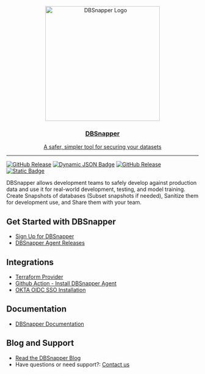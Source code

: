 <a href="https://dbsnapper.com">
<p align="center">
  <img alt="DBSnapper Logo" src="https://docs.dbsnapper.com/static/dbs-docs.jpg?v=3&s=200" height="300" />
  <h3 align="center">DBSnapper</h3>
  <p align="center">A safer, simpler tool for securing your datasets </p>
</p>
</a>

---

[![GitHub Release](https://img.shields.io/github/v/release/dbsnapper/dbsnapper?label=DBSnapper%20Agent)](https://github.com/dbsnapper/dbsnapper/releases)
[![Dynamic JSON Badge](https://img.shields.io/badge/dynamic/json?url=https%3A%2F%2Fregistry.terraform.io%2Fv2%2Fprovider-versions%2F55330&query=%24.data.attributes.tag&label=Terraform%20Provider)](https://registry.terraform.io/providers/dbsnapper/dbsnapper/latest)
[![GitHub Release](https://img.shields.io/github/v/release/dbsnapper/install-dbsnapper-agent-action?label=Github%20Action%20-%20Install%20DBSnapper%20Agent)](https://github.com/marketplace/actions/install-dbsnapper-agent)
[![Static Badge](https://img.shields.io/badge/Okta_OIDC_SSO-Learn_More-blue)](http://localhost:8000/dbsnapper-cloud/sso/sso-okta-oidc/)


DBSnapper allows development teams to safely develop against production data and use it for real-world development, testing, and model training. Create Snapshots of databases (Subset snapshots if needed), Sanitize them for development use, and Share them with your team.

## Get Started with DBSnapper

- [Sign Up for DBSnapper](https://app.dbsnapper.com/sign_up)
- [DBSnapper Agent Releases](https://github.com/dbsnapper/dbsnapper/releases)

## Integrations

- [Terraform Provider](https://registry.terraform.io/providers/dbsnapper/dbsnapper/latest)
- [Github Action - Install DBSnapper Agent](https://github.com/marketplace/actions/install-dbsnapper-agent)
- [OKTA OIDC SSO Installation](https://docs.dbsnapper.com/dbsnapper-cloud/sso/sso-okta-oidc/)

## Documentation

- [DBSnapper Documentation](https://docs.dbsnapper.com)

## Blog and Support

- [Read the DBSnapper Blog](https://dbsnapper.com/blog)
- Have questions or need support?: [Contact us](https://dbsnapper.com/contact)
